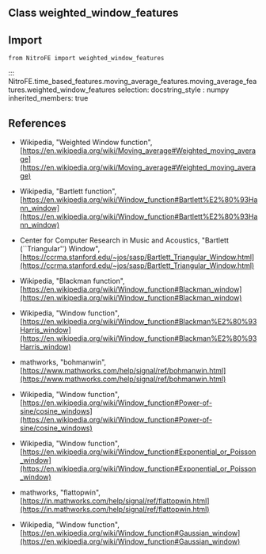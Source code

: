 

## Class weighted_window_features

## Import
`
from NitroFE import weighted_window_features
`

::: NitroFE.time_based_features.moving_average_features.moving_average_features.weighted_window_features
    selection:
        docstring_style : numpy
        inherited_members: true

References
-----
* Wikipedia, "Weighted Window function",
    [https://en.wikipedia.org/wiki/Moving_average#Weighted_moving_average](https://en.wikipedia.org/wiki/Moving_average#Weighted_moving_average)

* Wikipedia, "Bartlett function",
    [https://en.wikipedia.org/wiki/Window_function#Bartlett%E2%80%93Hann_window](https://en.wikipedia.org/wiki/Window_function#Bartlett%E2%80%93Hann_window)

* Center for Computer Research in Music and Acoustics, "Bartlett (``Triangular'') Window",
    [https://ccrma.stanford.edu/~jos/sasp/Bartlett_Triangular_Window.html](https://ccrma.stanford.edu/~jos/sasp/Bartlett_Triangular_Window.html)

* Wikipedia, "Blackman function",
    [https://en.wikipedia.org/wiki/Window_function#Blackman_window](https://en.wikipedia.org/wiki/Window_function#Blackman_window)

* Wikipedia, "Window function",
    [https://en.wikipedia.org/wiki/Window_function#Blackman%E2%80%93Harris_window](https://en.wikipedia.org/wiki/Window_function#Blackman%E2%80%93Harris_window)

* mathworks, "bohmanwin",
    [https://www.mathworks.com/help/signal/ref/bohmanwin.html](https://www.mathworks.com/help/signal/ref/bohmanwin.html)

* Wikipedia, "Window function",
    [https://en.wikipedia.org/wiki/Window_function#Power-of-sine/cosine_windows](https://en.wikipedia.org/wiki/Window_function#Power-of-sine/cosine_windows)

* Wikipedia, "Window function",
    [https://en.wikipedia.org/wiki/Window_function#Exponential_or_Poisson_window](https://en.wikipedia.org/wiki/Window_function#Exponential_or_Poisson_window)

* mathworks, "flattopwin",
    [https://in.mathworks.com/help/signal/ref/flattopwin.html](https://in.mathworks.com/help/signal/ref/flattopwin.html)

* Wikipedia, "Window function",
    [https://en.wikipedia.org/wiki/Window_function#Gaussian_window](https://en.wikipedia.org/wiki/Window_function#Gaussian_window)